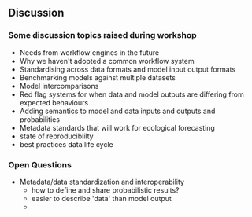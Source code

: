 ## Discussion

### Some discussion topics raised during workshop

* Needs from workflow engines in the future
* Why we haven't adopted a common workflow system
* Standardising across data formats and model input output formats
* Benchmarking models against multiple datasets
* Model intercomparisons
* Red flag systems for when data and model outputs are differing from expected behaviours
* Adding semantics to model and data inputs and outputs and probabilities
* Metadata standards that will work for ecological forecasting
* state of reproducibiilty
* best practices data life cycle


### Open Questions

* Metadata/data standardization and interoperability
  * how to define and share probabilistic results?
  * easier to describe 'data' than model output
  * 
  

